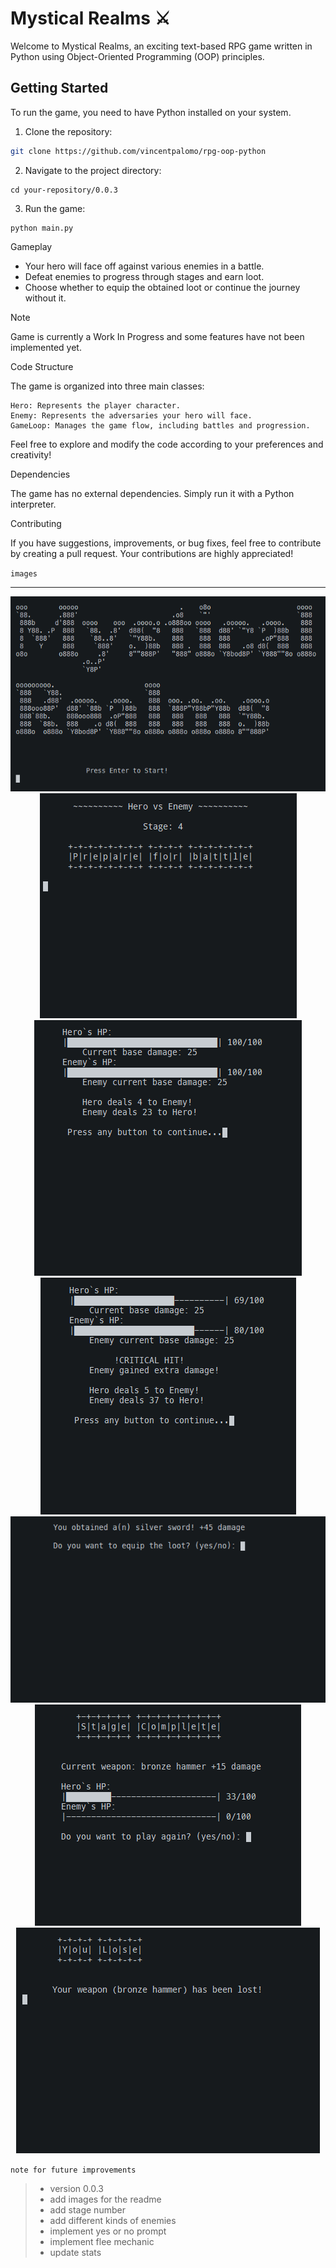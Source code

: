 # Mystical Realms ⚔

Welcome to Mystical Realms, an exciting text-based RPG game written in Python using Object-Oriented Programming (OOP) principles.

## Getting Started

To run the game, you need to have Python installed on your system.

1. Clone the repository:

```bash
git clone https://github.com/vincentpalomo/rpg-oop-python
```

2. Navigate to the project directory:

```
cd your-repository/0.0.3
```

3. Run the game:

```
python main.py
```

Gameplay

- Your hero will face off against various enemies in a battle. 
- Defeat enemies to progress through stages and earn loot.
- Choose whether to equip the obtained loot or continue the journey without it.

> [!NOTE]
> Game is currently a Work In Progress and some features have not been implemented yet.

Code Structure

The game is organized into three main classes:

    Hero: Represents the player character.
    Enemy: Represents the adversaries your hero will face.
    GameLoop: Manages the game flow, including battles and progression.

Feel free to explore and modify the code according to your preferences and creativity!

Dependencies

The game has no external dependencies. Simply run it with a Python interpreter.

Contributing

If you have suggestions, improvements, or bug fixes, feel free to contribute by creating a pull request. Your contributions are highly appreciated!

`images`

---

<p align='center'>
    <img src='./images/main_title.png' alt='main title'>
    <img src='./images/stage_implementation.png' alt='stage'>
    <img src='./images/Battle.png' alt='battle'>
    <img src='./images/critical_and_healthbar.png' alt='critical and healthbar'>
    <img src='./images/loot_drop.png' alt='loot drop'>
    <img src='./images/stage_winner.png' alt='stage winner'>
    <img src='./images/loss_screen2.png' alt='stage loser'>
</p>

`note for future improvements`

> - version 0.0.3
> - add images for the readme
> - add stage number
> - add different kinds of enemies
> - implement yes or no prompt
> - implement flee mechanic
> - update stats
<!-- > - https://github.com/kamik423/cutie  -->
